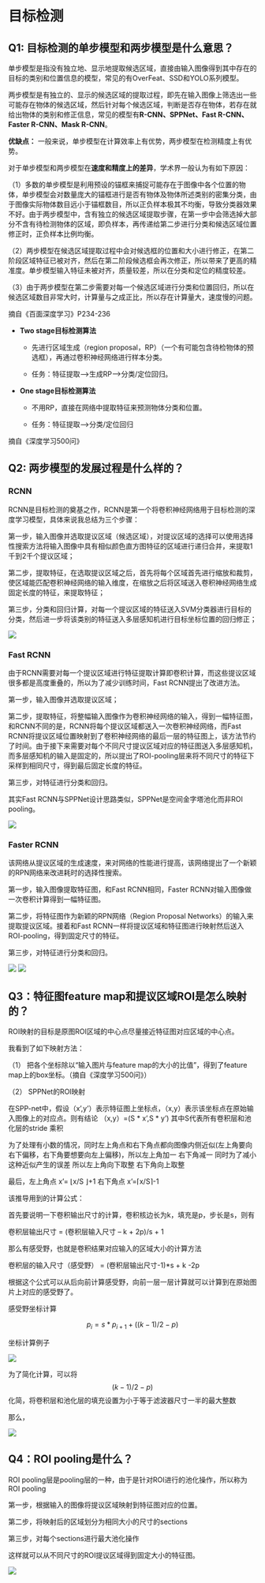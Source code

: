 
# 目标检测
## Q1: 目标检测的单步模型和两步模型是什么意思？

单步模型是指没有独立地、显示地提取候选区域，直接由输入图像得到其中存在的目标的类别和位置信息的模型，常见的有OverFeat、SSD和YOLO系列模型。

两步模型是有独立的、显示的候选区域的提取过程，即先在输入图像上筛选出一些可能存在物体的候选区域，然后针对每个候选区域，判断是否存在物体，若存在就给出物体的类别和修正信息，常见的模型有**R-CNN、SPPNet、Fast R-CNN、Faster R-CNN、Mask R-CNN**。

**优缺点：** 一般来说，单步模型在计算效率上有优势，两步模型在检测精度上有优势。

对于单步模型和两步模型在**速度和精度上的差异**，学术界一般认为有如下原因：

（1）多数的单步模型是利用预设的锚框来捕捉可能存在于图像中各个位置的物体，单步模型会对数量庞大的锚框进行是否有物体及物体所述类别的密集分类，由于图像实际物体数目远小于锚框数目，所以正负样本极其不均衡，导致分类器效果不好。由于两步模型中，含有独立的候选区域提取步骤，在第一步中会筛选掉大部分不含有待检测物体的区域，即负样本，再传递给第二步进行分类和候选区域位置修正时，正负样本比例均衡。

（2）两步模型在候选区域提取过程中会对候选框的位置和大小进行修正，在第二阶段区域特征已被对齐，然后在第二阶段候选框会再次修正，所以带来了更高的精准度。单步模型输入特征未被对齐，质量较差，所以在分类和定位的精度较差。

（3）由于两步模型在第二步需要对每一个候选区域进行分类和位置回归，所以在候选区域数目非常大时，计算量与之成正比，所以存在计算量大，速度慢的问题。
	
摘自《百面深度学习》P234-236

- **Two stage目标检测算法**

    - 先进行区域生成（region proposal，RP）（一个有可能包含待检物体的预选框），再通过卷积神经网络进行样本分类。

    - 任务：特征提取—>生成RP—>分类/定位回归。

- **One stage目标检测算法**

    - 不用RP，直接在网络中提取特征来预测物体分类和位置。

    - 任务：特征提取—>分类/定位回归

摘自《深度学习500问》

## Q2: 两步模型的发展过程是什么样的？

### RCNN	
RCNN是目标检测的奠基之作，RCNN是第一个将卷积神经网络用于目标检测的深度学习模型，具体来说我总结为三个步骤：

第一步，输入图像并选取提议区域（候选区域），对提议区域的选择可以使用选择性搜索方法将输入图像中具有相似颜色直方图特征的区域进行递归合并，来提取1千到2千个提议区域；

第二步，提取特征，在选取提议区域之后，首先将每个区域首先进行缩放和裁剪，使区域能匹配卷积神经网络的输入维度，在缩放之后将区域送入卷积神经网络生成固定长度的特征，来提取特征；

第三步，分类和回归计算，对每一个提议区域的特征送入SVM分类器进行目标的分类，然后进一步将该类别的特征送入多层感知机进行目标坐标位置的回归修正；

![](https://github.com/scutan90/DeepLearning-500-questions/blob/master/ch08_%E7%9B%AE%E6%A0%87%E6%A3%80%E6%B5%8B/img/ch8/8.2.1-1.png)

### Fast RCNN
由于RCNN需要对每一个提议区域进行特征提取计算即卷积计算，而这些提议区域很多都是高度重叠的，所以为了减少训练时间，Fast RCNN提出了改进方法。

第一步，输入图像并选取提议区域；

第二步，提取特征，将整幅输入图像作为卷积神经网络的输入，得到一幅特征图，和RCNN不同的是，RCNN将每个提议区域都送入一次卷积神经网络，而Fast RCNN将提议区域位置映射到了卷积神经网络的最后一层的特征图上，该方法节约了时间。由于接下来需要对每个不同尺寸提议区域对应的特征图送入多层感知机，而多层感知机的输入是固定的，所以提出了ROI-pooling层来将不同尺寸的特征下采样到相同尺寸，得到最后固定长度的特征。

第三步，对特征进行分类和回归。

其实Fast RCNN与SPPNet设计思路类似，SPPNet是空间金字塔池化而非ROI pooling。

![](https://github.com/scutan90/DeepLearning-500-questions/blob/master/ch08_%E7%9B%AE%E6%A0%87%E6%A3%80%E6%B5%8B/img/ch8/8.2.2-1.png)

### Faster RCNN
该网络从提议区域的生成速度，来对网络的性能进行提高，该网络提出了一个新颖的RPN网络来改进耗时的选择性搜索。

第一步，输入图像提取特征图，和Fast RCNN相同，Faster RCNN对输入图像做一次卷积计算得到一幅特征图。

第二步，将特征图作为新颖的RPN网络（Region Proposal Networks）的输入来提取提议区域。接着和Fast RCNN一样将提议区域和特征图进行映射然后送入ROI-pooling，得到固定尺寸的特征。

第三步，对特征进行分类和回归。

![](https://github.com/scutan90/DeepLearning-500-questions/blob/master/ch08_%E7%9B%AE%E6%A0%87%E6%A3%80%E6%B5%8B/img/ch8/8.2.3-1.png)
![](https://github.com/scutan90/DeepLearning-500-questions/blob/master/ch08_%E7%9B%AE%E6%A0%87%E6%A3%80%E6%B5%8B/img/ch8/8.2.3-2.png)

## Q3：特征图feature map和提议区域ROI是怎么映射的？


ROI映射的目标是原图ROI区域的中心点尽量接近特征图对应区域的中心点。

我看到了如下映射方法：

（1） 把各个坐标除以“输入图片与feature map的大小的比值”，得到了feature map上的box坐标。（摘自《深度学习500问》）

（2） SPPNet的ROI映射

在SPP-net中，假设（x’,y’）表示特征图上坐标点，（x,y）表示该坐标点在原始输入图像上的对应点。则有结论 （x,y）=(S * x’,S * y’) 其中S代表所有卷积层和池化层的stride 乘积

为了处理有小数的情况，同时左上角点和右下角点都向图像内侧近似(左上角要向右下偏移，右下角要想要向左上偏移)，所以左上角加一 右下角减一 同时为了减小这种近似产生的误差 所以左上角向下取整 右下角向上取整

最后，左上角点 x’= ⌊x/S ⌋+1 右下角点 x’=⌈x/S⌉-1

该推导用到的计算公式：

首先要说明一下卷积输出尺寸的计算，卷积核边长为k，填充是p，步长是s，则有

卷积层输出尺寸 = (卷积层输入尺寸 – k + 2p)/s + 1

那么有感受野，也就是卷积结果对应输入的区域大小的计算方法

卷积层的输入尺寸（感受野） = (卷积层输出尺寸-1)*s + k -2p

根据这个公式可以从后向前计算感受野，向前一层一层计算就可以计算到在原始图片上对应的感受野了。

感受野坐标计算

$$
p_i = s * p_{i+1} + ((k-1)/2-p)
$$

坐标计算例子

![](https://pic2.zhimg.com/v2-c1ce5a16dbd75553be1a9ea8921f3c35_r.jpg)

为了简化计算，可以将$$(k-1)/2-p)$$化简，将卷积层和池化层的填充设置为小于等于滤波器尺寸一半的最大整数

那么，

![](https://img-blog.csdn.net/20181011190140223?watermark/2/text/aHR0cHM6Ly9ibG9nLmNzZG4ubmV0L2E5NDA5MDI5NDA5MDI=/font/5a6L5L2T/fontsize/400/fill/I0JBQkFCMA==/dissolve/70)


## Q4：ROI pooling是什么？
ROI pooling层是pooling层的一种，由于是针对ROI进行的池化操作，所以称为ROI pooling

第一步，根据输入的图像将提议区域映射到特征图对应的位置。

第二步，将映射后的区域划分为相同大小的尺寸的sections

第三步，对每个sections进行最大池化操作

这样就可以从不同尺寸的ROI提议区域得到固定大小的特征图。

![](https://github.com/scutan90/DeepLearning-500-questions/blob/master/ch08_%E7%9B%AE%E6%A0%87%E6%A3%80%E6%B5%8B/img/ch8/8.1.11.gif)

